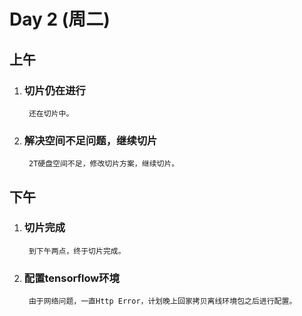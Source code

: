 # Day 2 (周二)

## 上午

1. ### 切片仍在进行  

        还在切片中。

2. ### 解决空间不足问题，继续切片

        2T硬盘空间不足，修改切片方案，继续切片。

## 下午

1. ### 切片完成  

        到下午两点，终于切片完成。

2. ### 配置tensorflow环境  

        由于网络问题，一直Http Error，计划晚上回家拷贝离线环境包之后进行配置。
